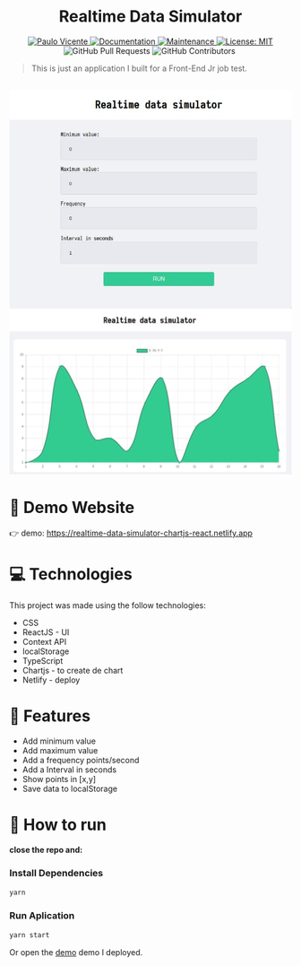 <h1 align="center">Realtime Data Simulator</h1>

<p align="center">
  <a href="https://www.linkedin.com/in/paulo-vicente-6abab0198/">
    <img alt="Paulo Vicente" src="https://img.shields.io/badge/-PauloVicente-c9c9c9?style=flat&logo=Linkedin&logoColor=white" />
  </a>
  <a href="https://github.com/0xb0b1/realtime-data-simulator#readme">
    <img alt="Documentation" src="https://img.shields.io/badge/documentation-yes-c9c9c9.svg" target="_blank" />
  </a>
  <a href="https://github.com/0xb0b1/realtime-data-simulator/graphs/commit-activity">
    <img alt="Maintenance" src="https://img.shields.io/badge/Maintained%3F-yes-c9c9c9.svg" target="_blank" />
  </a>
  <a href="https://github.com/0xb0b1/realtime-data-simulator/blob/master/LICENSE">
    <img alt="License: MIT" src="https://img.shields.io/badge/License-MIT-c9c9c9.svg" target="_blank" />
  </a>
  <img alt="GitHub Pull Requests" src="https://img.shields.io/github/issues-pr/0xb0b1/realtime-data-simulator?color=c9c9c9" />
  <img alt="GitHub Contributors" src="https://img.shields.io/github/contributors/0xb0b1/realtime-data-simulator?color=c9c9c9" />
  <img alt="" src="https://img.shields.io/github/repo-size/0xb0b1/realtime-data-simulator?color=c9c9c9" />
</p>

> This is just an application I built for a Front-End Jr job test.


<br />
<div align="center">
  <img src="https://github.com/0xb0b1/realtime-data-simulator/blob/master/home.jpg" width="520">
  <img src="https://github.com/0xb0b1/realtime-data-simulator/blob/master/dashboard.jpg" width="520">
</div>

# :eyes: Demo Website
👉  demo: https://realtime-data-simulator-chartjs-react.netlify.app

# :computer: Technologies
This project was made using the follow technologies:

* CSS
* ReactJS - UI 
* Context API
* localStorage
* TypeScript
* Chartjs - to create de chart
* Netlify - deploy

# :rocket: Features
- Add minimum value
- Add maximum value
- Add a frequency points/second
- Add a Interval in seconds
- Show points in [x,y]
- Save data to localStorage

# :construction_worker: How to run
**close the repo and:**

### Install Dependencies
```bash
yarn
```
### Run Aplication
```bash 
yarn start 
```

Or open the [demo](https://realtime-data-simulator-chartjs-react.netlify.app/) demo I deployed.
<br>
